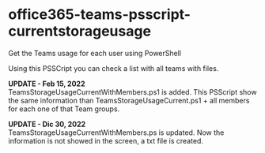 # office365-teams-psscript-currentstorageusage
Get the Teams usage for each user using PowerShell

Using this PSSCript you can check a list with all teams with files.

**UPDATE - Feb 15, 2022** <br />
TeamsStorageUsageCurrentWithMembers.ps1 is added. This PSScript show the same information than TeamsStorageUsageCurrent.ps1 + all members for each one of that Team groups.

**UPDATE - Dic 30, 2022** <br />
TeamsStorageUsageCurrentWithMembers.ps is updated. Now the information is not showed in the screen, a txt file is created.
